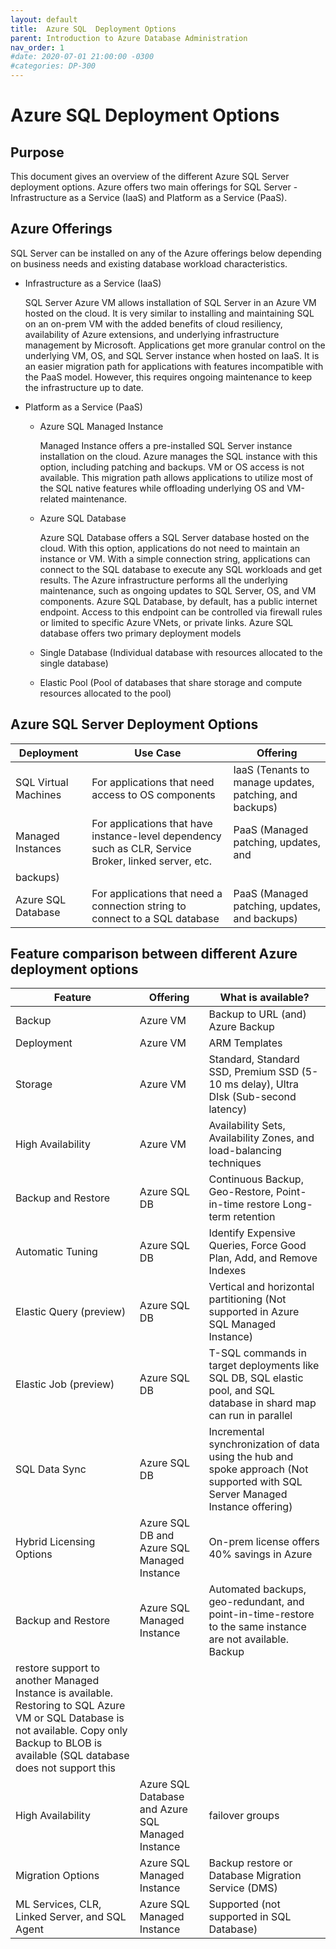 ```yaml
---
layout: default
title:  Azure SQL  Deployment Options
parent: Introduction to Azure Database Administration
nav_order: 1
#date: 2020-07-01 21:00:00 -0300
#categories: DP-300
---
```


# __Azure SQL Deployment Options__

## __Purpose__

   This document gives an overview of the different Azure SQL Server deployment options. Azure offers two main offerings for SQL Server - Infrastructure as a Service 
   (IaaS) and Platform as a Service (PaaS).

## __Azure Offerings__

   SQL Server can be installed on any of the Azure offerings below depending on business needs and existing database workload characteristics.

   * Infrastructure as a Service (IaaS)
  
     SQL Server Azure VM allows installation of SQL Server in an Azure VM hosted on the cloud. It is very similar to installing and maintaining SQL on an on-prem VM with the added benefits of cloud resiliency, availability of Azure extensions, and underlying infrastructure management by Microsoft. Applications get more granular control on the underlying VM, OS, and SQL  Server instance when hosted on IaaS. It is an easier migration path for applications with features incompatible with the PaaS model. However, this requires ongoing maintenance to keep the infrastructure up to date.

  * Platform as a Service (PaaS)

    - Azure SQL Managed Instance
  
      Managed Instance offers a pre-installed SQL Server instance installation on the cloud. Azure manages the SQL instance with this option, including patching and backups. VM or OS access is not available. This migration path allows applications to utilize most of the SQL native features while offloading underlying OS and VM-related maintenance. 

    - Azure SQL Database

      Azure SQL Database offers a SQL Server database hosted on the cloud. With this option, applications do not need to maintain an instance or VM. With a simple    connection string, applications can connect to the SQL database to execute any SQL workloads and get results. The Azure infrastructure performs all the underlying maintenance, such as ongoing updates to SQL Server, OS, and VM components. Azure SQL Database, by default, has a public internet endpoint. Access to this endpoint can be controlled via firewall rules or limited to specific Azure VNets, or private links. Azure SQL database offers two primary deployment models 
      
    - Single Database (Individual database with resources allocated to the single database)
    
    - Elastic Pool (Pool of databases that share storage and compute resources allocated to the pool)

## __Azure SQL Server Deployment Options__

   | Deployment | Use Case | Offering | 
   | ---------- | -------- | -------- |
   | SQL Virtual Machines | For applications that need access to OS components | IaaS (Tenants to manage updates, patching, and backups)|
   | Managed Instances | For applications that have instance-level dependency such as CLR, Service Broker, linked server,  etc. | PaaS (Managed patching, updates, and 
   backups)|
   | Azure SQL Database | For applications that need a connection string to connect to a SQL database | PaaS (Managed patching, updates, and backups)|

## __Feature comparison between different Azure deployment options__

   | Feature | Offering  | What is available?  |
   | ------- | ------------------ | ---------------------- |
   | Backup | Azure VM | Backup to URL (and) Azure Backup |
   | Deployment | Azure VM | ARM Templates |
   | Storage | Azure VM | Standard, Standard SSD, Premium SSD (5-10 ms delay), Ultra DIsk (Sub-second latency) |
   | High Availability | Azure VM |Availability Sets, Availability Zones, and load-balancing techniques |
   | Backup and Restore | Azure SQL DB | Continuous Backup, Geo-Restore, Point-in-time restore Long-term retention |
   | Automatic Tuning | Azure SQL DB | Identify Expensive Queries, Force Good Plan, Add, and Remove Indexes |
   | Elastic Query (preview) | Azure SQL DB | Vertical and horizontal partitioning (Not supported in Azure SQL Managed Instance) |
   | Elastic Job (preview) | Azure SQL DB | T-SQL commands in target deployments like SQL DB, SQL elastic pool, and SQL database in shard map can run in parallel |
   | SQL Data Sync | Azure SQL DB | Incremental synchronization of data using the hub and spoke approach (Not supported with SQL Server Managed Instance offering) |
   | Hybrid Licensing Options | Azure SQL DB and Azure SQL Managed Instance | On-prem license offers 40% savings in Azure |
   | Backup and Restore | Azure SQL Managed Instance  | Automated backups, geo-redundant, and point-in-time-restore to the same instance are not available. Backup 
    restore support to another Managed Instance is available. Restoring to SQL Azure VM or SQL Database is not available. Copy only Backup to BLOB is available (SQL database does not support this |
   | High Availability | Azure SQL Database and Azure SQL Managed Instance | failover groups |
   | Migration Options | Azure SQL Managed Instance | Backup restore or Database Migration Service (DMS) |
   | ML Services, CLR, Linked Server, and SQL Agent | Azure SQL Managed Instance | Supported (not supported in SQL Database) |






